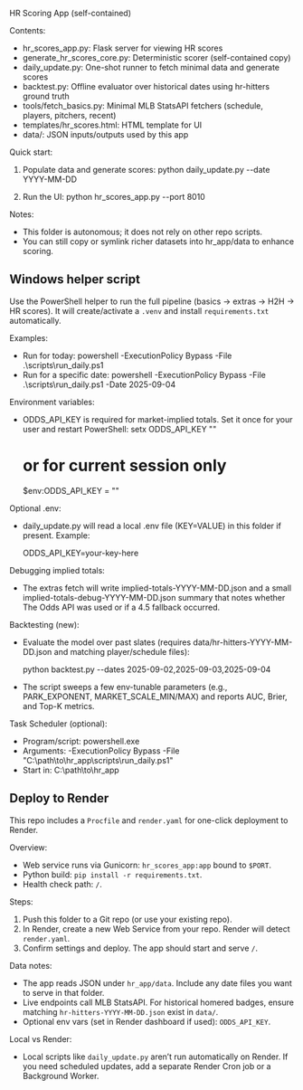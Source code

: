 HR Scoring App (self-contained)

Contents:
- hr_scores_app.py: Flask server for viewing HR scores
- generate_hr_scores_core.py: Deterministic scorer (self-contained copy)
- daily_update.py: One-shot runner to fetch minimal data and generate scores
- backtest.py: Offline evaluator over historical dates using hr-hitters ground truth
- tools/fetch_basics.py: Minimal MLB StatsAPI fetchers (schedule, players, pitchers, recent)
- templates/hr_scores.html: HTML template for UI
- data/: JSON inputs/outputs used by this app

Quick start:
1) Populate data and generate scores:
	python daily_update.py --date YYYY-MM-DD

2) Run the UI:
	python hr_scores_app.py --port 8010

Notes:
- This folder is autonomous; it does not rely on other repo scripts.
- You can still copy or symlink richer datasets into hr_app/data to enhance scoring.

## Windows helper script

Use the PowerShell helper to run the full pipeline (basics → extras → H2H → HR scores). It will create/activate a `.venv` and install `requirements.txt` automatically.

Examples:

- Run for today:
	powershell -ExecutionPolicy Bypass -File .\scripts\run_daily.ps1
- Run for a specific date:
	powershell -ExecutionPolicy Bypass -File .\scripts\run_daily.ps1 -Date 2025-09-04

Environment variables:

- ODDS_API_KEY is required for market-implied totals. Set it once for your user and restart PowerShell:
	setx ODDS_API_KEY "<your-key>"
	# or for current session only
	$env:ODDS_API_KEY = "<your-key>"

Optional .env:

- daily_update.py will read a local .env file (KEY=VALUE) in this folder if present. Example:

	ODDS_API_KEY=your-key-here

Debugging implied totals:

- The extras fetch will write implied-totals-YYYY-MM-DD.json and a small implied-totals-debug-YYYY-MM-DD.json summary that notes whether The Odds API was used or if a 4.5 fallback occurred.

Backtesting (new):

- Evaluate the model over past slates (requires data/hr-hitters-YYYY-MM-DD.json and matching player/schedule files):

	python backtest.py --dates 2025-09-02,2025-09-03,2025-09-04

- The script sweeps a few env-tunable parameters (e.g., PARK_EXPONENT, MARKET_SCALE_MIN/MAX) and reports AUC, Brier, and Top-K metrics.

Task Scheduler (optional):

- Program/script: powershell.exe
- Arguments: -ExecutionPolicy Bypass -File "C:\path\to\hr_app\scripts\run_daily.ps1"
- Start in: C:\path\to\hr_app

## Deploy to Render

This repo includes a `Procfile` and `render.yaml` for one-click deployment to Render.

Overview:
- Web service runs via Gunicorn: `hr_scores_app:app` bound to `$PORT`.
- Python build: `pip install -r requirements.txt`.
- Health check path: `/`.

Steps:
1) Push this folder to a Git repo (or use your existing repo).
2) In Render, create a new Web Service from your repo. Render will detect `render.yaml`.
3) Confirm settings and deploy. The app should start and serve `/`.

Data notes:
- The app reads JSON under `hr_app/data`. Include any date files you want to serve in that folder.
- Live endpoints call MLB StatsAPI. For historical homered badges, ensure matching `hr-hitters-YYYY-MM-DD.json` exist in `data/`.
- Optional env vars (set in Render dashboard if used): `ODDS_API_KEY`.

Local vs Render:
- Local scripts like `daily_update.py` aren’t run automatically on Render. If you need scheduled updates, add a separate Render Cron job or a Background Worker.


